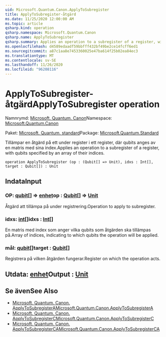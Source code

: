 ```yaml
---
uid: Microsoft.Quantum.Canon.ApplyToSubregister
title: ApplyToSubregister-åtgärd
ms.date: 11/25/2020 12:00:00 AM
ms.topic: article
qsharp.kind: operation
qsharp.namespace: Microsoft.Quantum.Canon
qsharp.name: ApplyToSubregister
qsharp.summary: Applies an operation to a subregister of a register, with qubits specified by an array of their indices.
ms.openlocfilehash: d4589edaadf59bbfff432bf49be2ce14fcff6ed1
ms.sourcegitcommit: a87c1aa8e7453360025e47ba614f25b02ea84ec3
ms.translationtype: MT
ms.contentlocale: sv-SE
ms.lasthandoff: 11/26/2020
ms.locfileid: "96208116"
---
```

# <a name="applytosubregister-operation"></a><span data-ttu-id="1e094-102">ApplyToSubregister-åtgärd</span><span class="sxs-lookup"><span data-stu-id="1e094-102">ApplyToSubregister operation</span></span>

<span data-ttu-id="1e094-103">Namnrymd: [Microsoft. Quantum. Canon](xref:Microsoft.Quantum.Canon)</span><span class="sxs-lookup"><span data-stu-id="1e094-103">Namespace: [Microsoft.Quantum.Canon](xref:Microsoft.Quantum.Canon)</span></span>

<span data-ttu-id="1e094-104">Paket: [Microsoft. Quantum. standard](https://nuget.org/packages/Microsoft.Quantum.Standard)</span><span class="sxs-lookup"><span data-stu-id="1e094-104">Package: [Microsoft.Quantum.Standard](https://nuget.org/packages/Microsoft.Quantum.Standard)</span></span>


<span data-ttu-id="1e094-105">Tillämpar en åtgärd på ett under register i ett register, där qubits anges av en matris med sina index.</span><span class="sxs-lookup"><span data-stu-id="1e094-105">Applies an operation to a subregister of a register, with qubits specified by an array of their indices.</span></span>

```qsharp
operation ApplyToSubregister (op : (Qubit[] => Unit), idxs : Int[], target : Qubit[]) : Unit
```


## <a name="input"></a><span data-ttu-id="1e094-106">Indata</span><span class="sxs-lookup"><span data-stu-id="1e094-106">Input</span></span>

### <a name="op--qubit--unit"></a><span data-ttu-id="1e094-107">OP: [qubit](xref:microsoft.quantum.lang-ref.qubit)[] => [enhet](xref:microsoft.quantum.lang-ref.unit)</span><span class="sxs-lookup"><span data-stu-id="1e094-107">op : [Qubit](xref:microsoft.quantum.lang-ref.qubit)[] => [Unit](xref:microsoft.quantum.lang-ref.unit)</span></span> 

<span data-ttu-id="1e094-108">Åtgärd att tillämpa på under registrering.</span><span class="sxs-lookup"><span data-stu-id="1e094-108">Operation to apply to subregister.</span></span>


### <a name="idxs--int"></a><span data-ttu-id="1e094-109">idxs: [int](xref:microsoft.quantum.lang-ref.int)[]</span><span class="sxs-lookup"><span data-stu-id="1e094-109">idxs : [Int](xref:microsoft.quantum.lang-ref.int)[]</span></span>

<span data-ttu-id="1e094-110">En matris med index som anger vilka qubits som åtgärden ska tillämpas på.</span><span class="sxs-lookup"><span data-stu-id="1e094-110">Array of indices, indicating to which qubits the operation will be applied.</span></span>


### <a name="target--qubit"></a><span data-ttu-id="1e094-111">mål: [qubit](xref:microsoft.quantum.lang-ref.qubit)[]</span><span class="sxs-lookup"><span data-stu-id="1e094-111">target : [Qubit](xref:microsoft.quantum.lang-ref.qubit)[]</span></span>

<span data-ttu-id="1e094-112">Registrera på vilken åtgärden fungerar.</span><span class="sxs-lookup"><span data-stu-id="1e094-112">Register on which the operation acts.</span></span>



## <a name="output--unit"></a><span data-ttu-id="1e094-113">Utdata: [enhet](xref:microsoft.quantum.lang-ref.unit)</span><span class="sxs-lookup"><span data-stu-id="1e094-113">Output : [Unit](xref:microsoft.quantum.lang-ref.unit)</span></span>



## <a name="see-also"></a><span data-ttu-id="1e094-114">Se även</span><span class="sxs-lookup"><span data-stu-id="1e094-114">See Also</span></span>

- [<span data-ttu-id="1e094-115">Microsoft. Quantum. Canon. ApplyToSubregisterA</span><span class="sxs-lookup"><span data-stu-id="1e094-115">Microsoft.Quantum.Canon.ApplyToSubregisterA</span></span>](xref:Microsoft.Quantum.Canon.ApplyToSubregisterA)
- [<span data-ttu-id="1e094-116">Microsoft. Quantum. Canon. ApplyToSubregisterC</span><span class="sxs-lookup"><span data-stu-id="1e094-116">Microsoft.Quantum.Canon.ApplyToSubregisterC</span></span>](xref:Microsoft.Quantum.Canon.ApplyToSubregisterC)
- [<span data-ttu-id="1e094-117">Microsoft. Quantum. Canon. ApplyToSubregisterCA</span><span class="sxs-lookup"><span data-stu-id="1e094-117">Microsoft.Quantum.Canon.ApplyToSubregisterCA</span></span>](xref:Microsoft.Quantum.Canon.ApplyToSubregisterCA)
